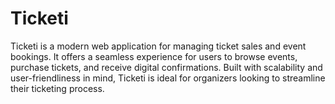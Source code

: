 # Ticketi
Ticketi is a modern web application for managing ticket sales and event bookings. It offers a seamless experience for users to browse events, purchase tickets, and receive digital confirmations. Built with scalability and user-friendliness in mind, Ticketi is ideal for organizers looking to streamline their ticketing process.
